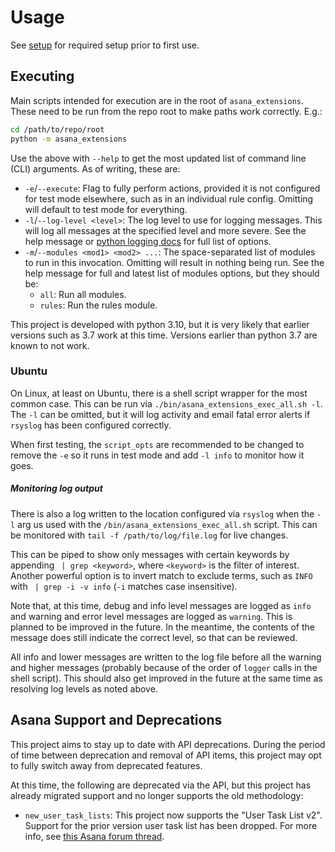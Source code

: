 # Usage

See [setup](setup.md) for required setup prior to first use.


## Executing
Main scripts intended for execution are in the root of `asana_extensions`.
These need to be run from the repo root to make paths work correctly.  E.g.:
```bash
cd /path/to/repo/root
python -m asana_extensions
```

Use the above with `--help` to get the most updated list of command line (CLI)
arguments.  As of writing, these are:

- `-e`/`--execute`: Flag to fully perform actions, provided it is not configured
      for test mode elsewhere, such as in an individual rule config.  Omitting
      will default to test mode for everything.
- `-l`/`--log-level <level>`: The log level to use for logging messages.  This
      will log all messages at the specified level and more severe.  See the
      help message or
      [python logging docs](https://docs.python.org/3/library/logging.html#logging-levels)
      for full list of options.
- `-m`/`--modules <mod1> <mod2> ...`: The space-separated list of modules to run
      in this invocation.  Omitting will result in nothing being run.  See the
      help message for full and latest list of modules options, but they should
      be:
  - `all`: Run all modules.
  - `rules`: Run the rules module.


This project is developed with python 3.10, but it is very likely that earlier
versions such as 3.7 work at this time.  Versions earlier than python 3.7 are
known to not work.


### Ubuntu
On Linux, at least on Ubuntu, there is a shell script wrapper for the most
common case.  This can be run via `./bin/asana_extensions_exec_all.sh -l`.  The
`-l` can be omitted, but it will log activity and email fatal error alerts if
`rsyslog` has been configured correctly.

When first testing, the `script_opts` are recommended to be changed to remove
the `-e` so it runs in test mode and add `-l info` to monitor how it goes.

##### Monitoring log output
There is also a log written to the location configured via `rsyslog` when the
`-l` arg us used with the `/bin/asana_extensions_exec_all.sh` script.  This can
be monitored with `tail -f /path/to/log/file.log` for live changes.

This can be piped to show only messages with certain keywords by appending
` | grep <keyword>`, where `<keyword>` is the filter of interest.  Another
powerful option is to invert match to exclude terms, such as `INFO` with
` | grep -i -v info` (`-i` matches case insensitive).

Note that, at this time, debug and info level messages are logged as `info` and
warning and error level messages are logged as `warning`.  This is planned to be
improved in the future.  In the meantime, the contents of the message does still
indicate the correct level, so that can be reviewed.

All info and lower messages are written to the log file before all the warning
and higher messages (probably because of the order of `logger` calls in the
shell script).  This should also get improved in the future at the same time as
resolving log levels as noted above.



## Asana Support and Deprecations
This project aims to stay up to date with API deprecations.  During the period
of time between deprecation and removal of API items, this project may opt to
fully switch away from deprecated features.

At this time, the following are deprecated via the API, but this project has
already migrated support and no longer supports the old methodology:
- `new_user_task_lists`: This project now supports the "User Task List v2".
      Support for the prior version user task list has been dropped.  For more
      info, see
      [this Asana forum thread](https://forum.asana.com/t/update-on-our-planned-api-changes-to-user-task-lists-a-k-a-my-tasks/103828).
